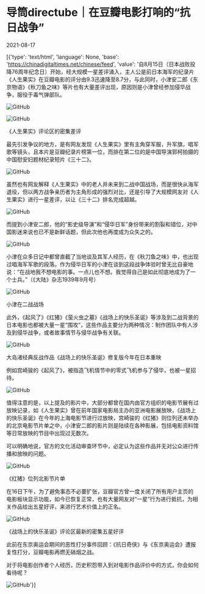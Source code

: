 # 导筒directube｜在豆瓣电影打响的“抗日战争”

2021-08-17

[{'type': 'text/html', 'language': None, 'base': 'https://chinadigitaltimes.net/chinese/feed', 'value': '自8月15日（日本战败投降76周年纪念日）开始，经大规模一星差评涌入，主人公是前日本海军的纪录片《人生果实》在豆瓣电影的评分由9.3迅速降至8.7分，与此同时，小津安二郎《东京物语》《秋刀鱼之味》等片也有大量差评出现，原因则是小津曾经参加侵华战争，服役于毒气弹部队。

![GitHub](https://cdtmedia.asuscomm.com/assets/images/6/d/6d0c6a4e/b2fc522c.jpeg)

![GitHub](https://cdtmedia.asuscomm.com/assets/images/6/d/6d0c6a4e/bf56cad6.png)

《人生果实》评论区的密集差评

最先引发争议的地方，是有网友发现《人生果实》里有主角穿军服，升军旗，唱军歌等镜头，且本片是豆瓣纪录片榜第一位，而排在第二位的是中国导演郭柯拍摄的中国慰安妇题材纪录短片《三十二》。

![GitHub](https://cdtmedia.asuscomm.com/assets/images/6/d/6d0c6a4e/e29f2a45.jpeg)

虽然也有网友解释《人生果实》中的老人并未来到二战中国战场，而是很快从海军退役，但以两方战争亲历者为主角形成的强烈对比，还是引导了大规模网友对《人生果实》进行一星差评，以让《三十二》排名完成超越。

![GitHub](https://cdtmedia.asuscomm.com/assets/images/6/d/6d0c6a4e/f5495ad7.png)

而提到小津安二郎，他的“影史级导演”和“侵华日军”身份带来的割裂和错位，对中国影迷来说也已不是新鲜话题，但此次他也再度成为众矢之的。

![GitHub](https://cdtmedia.asuscomm.com/assets/images/6/d/6d0c6a4e/03cb8928.jpeg)

小津在众多日记中都曾直截了当地谈及其军人经历，在《秋刀鱼之味》中，也出现过唱海军军歌的段落。作为侵华日军的小津在谈到这段战争体验时曾无比自豪地说：“在战地我不想电影的事。一点儿也不想。我觉得自己是如此彻底地成为了一个士兵。”（《大陆》杂志1939年9月号）

![GitHub](https://cdtmedia.asuscomm.com/assets/images/6/d/6d0c6a4e/613eb8d2.png)

小津在二战战场

此外，《起风了》《红猪》《萤火虫之墓》《战场上的快乐圣诞》等涉及到二战背景的日本电影也都被大量一星“围攻”，这些作品主要分为两种情况：制作团队中有人涉及到侵华战争，或者故事情节与侵华战争有关联。

![GitHub](https://cdtmedia.asuscomm.com/assets/images/6/d/6d0c6a4e/fe1a653b.jpeg)

大岛渚经典反战作品《战场上的快乐圣诞》修复版今年在日本重映

例如宫崎骏的《起风了》，被指造飞机情节中的零式飞机参与了侵华，也被一星招待。

![GitHub](https://cdtmedia.asuscomm.com/assets/images/6/d/6d0c6a4e/c33046ef.jpeg)

值得注意的是，以上提及的影片中，大部分都曾在国内由官方组织的电影节展有过放映记录，如《人生果实》曾在前年国家电影局主办的亚洲电影展放映，《战场上的快乐圣诞》在今年的上海电影节进行过放映，宫崎骏的《红猪》则位列还未举办的北京电影节片单之中，小津安二郎的影片则是陆续在各种影展，包括电影资料馆等日常放映的节目中出现过无数次。

可以明确地说，官方的文化活动审查环节中，必定认为这些作品并无对公众进行传播和放映的问题。

![GitHub](https://cdtmedia.asuscomm.com/assets/images/6/d/6d0c6a4e/10f60616.png)

《红猪》位列北影节片单

在16日下午，为了避免事态不必要扩张，豆瓣官方曾一度关闭了所有用户主页的电影板块显示功能，如今已恢复正常，也有大量网友对“一星”行为进行抵抗，为相关作品给出五星好评，来进行艺术价值上的正名。

![GitHub](https://cdtmedia.asuscomm.com/assets/images/6/d/6d0c6a4e/377ad33e.png)

《战场上的快乐圣诞》评论区最新的密集五星好评

此前在东京奥运会期间的恶性打分事件回顾：《抗日奇侠》与《东京奥运会》遭报复性打分，豆瓣电影再燃无硝烟之战。

对于将电影创作者个人经历，历史积怨带入到对电影作品评价中的方式，你会如何看待呢？

![GitHub](https://cdtmedia.asuscomm.com/assets/images/6/d/6d0c6a4e/0f668583.jpeg)'}]